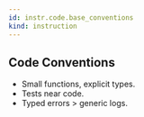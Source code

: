 ```yaml
---
id: instr.code.base_conventions
kind: instruction
---
```


## Code Conventions

- Small functions, explicit types.
- Tests near code.
- Typed errors > generic logs.

